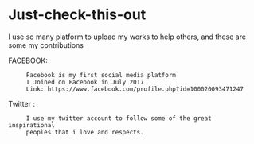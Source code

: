 # Just-check-this-out
I use so many platform to upload my works to help others, and these are some my  contributions


FACEBOOK:

         Facebook is my first social media platform
         I Joined on Facebook in July 2017
         Link: https://www.facebook.com/profile.php?id=100020093471247
         
Twitter :
         
         I use my twitter account to follow some of the great inspirational
         peoples that i love and respects.
         
